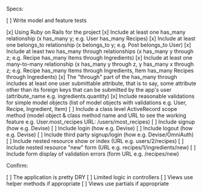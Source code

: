 Specs:

[ ] Write model and feature tests

[x] Using Ruby on Rails for the project
[x] Include at least one has_many relationship (x has_many y; e.g. User has_many Recipes)
[x] Include at least one belongs_to relationship (x belongs_to y; e.g. Post belongs_to User)
[x] Include at least two has_many through relationships (x has_many y through z; e.g. Recipe has_many Items through Ingredients)
[x] Include at least one many-to-many relationship (x has_many y through z, y has_many x through z; e.g. Recipe has_many Items through Ingredients, Item has_many Recipes through Ingredients)
[x] The "through" part of the has_many through includes at least one user submittable attribute, that is to say, some attribute other than its foreign keys that can be submitted by the app's user (attribute_name e.g. ingredients.quantity)
[x] Include reasonable validations for simple model objects (list of model objects with validations e.g. User, Recipe, Ingredient, Item)
[ ] Include a class level ActiveRecord scope method (model object & class method name and URL to see the working feature e.g. User.most_recipes URL: /users/most_recipes)
[ ] Include signup (how e.g. Devise)
[ ] Include login (how e.g. Devise)
[ ] Include logout (how e.g. Devise)
[ ] Include third party signup/login (how e.g. Devise/OmniAuth)
[ ] Include nested resource show or index (URL e.g. users/2/recipes)
[ ] Include nested resource "new" form (URL e.g. recipes/1/ingredients/new)
[ ] Include form display of validation errors (form URL e.g. /recipes/new)


Confirm:

[ ] The application is pretty DRY
[ ] Limited logic in controllers
[ ] Views use helper methods if appropriate
[ ] Views use partials if appropriate
